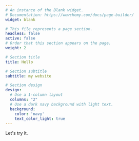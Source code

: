```yaml
---
# An instance of the Blank widget.
# Documentation: https://wowchemy.com/docs/page-builder/
widget: blank

# This file represents a page section.
headless: false
active: false
# Order that this section appears on the page.
weight: 2

# Section title
title: Hello

# Section subtitle
subtitle: my website

# Section design
design:
  # Use a 1-column layout
  columns: "2"
  # Use a dark navy background with light text.
  background:
    color: 'navy'
    text_color_light: true
---
```


Let's try it.

